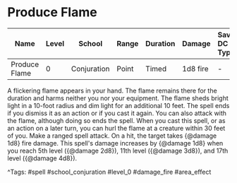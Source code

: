 # Produce Flame

| Name | Level | School | Range | Duration | Damage | Save DC & Type |
|------|-------|--------|-------|----------|--------|----------------|
| Produce Flame | 0 | Conjuration | Point | Timed | 1d8 fire | - |

A flickering flame appears in your hand. The flame remains there for the duration and harms neither you nor your equipment. The flame sheds bright light in a 10-foot radius and dim light for an additional 10 feet. The spell ends if you dismiss it as an action or if you cast it again. You can also attack with the flame, although doing so ends the spell. When you cast this spell, or as an action on a later turn, you can hurl the flame at a creature within 30 feet of you. Make a ranged spell attack. On a hit, the target takes {@damage 1d8} fire damage. This spell's damage increases by {@damage 1d8} when you reach 5th level ({@damage 2d8}), 11th level ({@damage 3d8}), and 17th level ({@damage 4d8}).

^Tags: #spell #school_conjuration #level_0 #damage_fire #area_effect